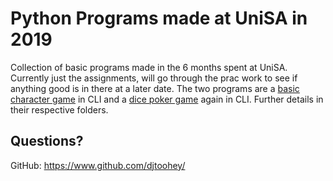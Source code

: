 # Python Programs made at UniSA in 2019
Collection of basic programs made in the 6 months spent at UniSA. Currently just the assignments, will go through the prac work to see if anything good is in there at a later date. The two programs are a [basic character game](https://github.com/djtoohey/Python-UniSA/tree/main/character-cli-game) in CLI and a [dice poker game](https://github.com/djtoohey/Python-UniSA/tree/main/dice-poker) again in CLI. Further details in their respective folders.
        

## Questions?
GitHub: https://www.github.com/djtoohey/